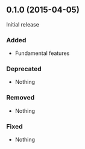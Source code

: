 ## 0.1.0 (2015-04-05)

Initial release

### Added

- Fundamental features

### Deprecated

- Nothing

### Removed

- Nothing

### Fixed

- Nothing


